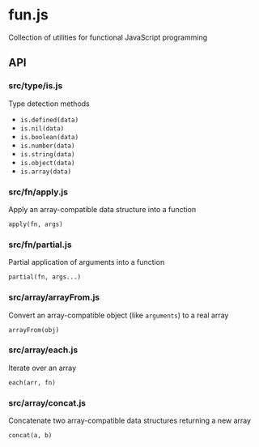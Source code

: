 fun.js
======

Collection of utilities for functional JavaScript programming

API
---

### src/type/is.js

Type detection methods

  * `is.defined(data)`
  * `is.nil(data)`
  * `is.boolean(data)`
  * `is.number(data)`
  * `is.string(data)`
  * `is.object(data)`
  * `is.array(data)`

### src/fn/apply.js

Apply an array-compatible data structure into a function

`apply(fn, args)`

### src/fn/partial.js

Partial application of arguments into a function

`partial(fn, args...)`

### src/array/arrayFrom.js

Convert an array-compatible object (like `arguments`) to a real array

`arrayFrom(obj)`

### src/array/each.js

Iterate over an array

`each(arr, fn)`

### src/array/concat.js

Concatenate two array-compatible data structures returning a new array

`concat(a, b)`
